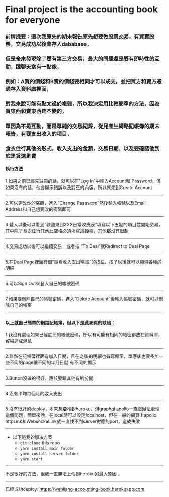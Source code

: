 # Final project is the accounting book for everyone

### 前情提要：這次我原先的期末報告原先想要做股票交易，有買賣股票，交易成功以後會存入dababase，
### 但是後來發現除了要有第三方交易，最大的問題還是要有即時性的互動，跟聊天室有一點像，
### 例如：A買的價錢和B賣的價錢要相同才可以成交，並把買方和賣方通通存入資料庫裡面，
### 對我來說可能有點太過於複雜，所以我決定用比較簡單的方法，因為買東西和賣東西是不變的，
### 單因為不是互動，而是單純的交易紀錄，從兒產生網路記帳簿的期末報告，有要支出收入的項目，
### 食衣住行其他的形式，收入支出的金額，交易日期，以及要確認他到底是買還是賣

#### 執行方法
1.如果之前已經先註冊的話，就可以在”Log In”中輸入Account和 Password，但如果沒有的話，他會顯示錯誤以及對應的內容，所以就先到Create Account
*****
2.可以更改你的密碼，進入”Change Password”然後輸入帳號以及Email Address和自己想要改的密碼即可
*****
3.登入以後可以看到”歡迎來到XXX日常收支表”填寫以下五點的項目並開始交易，其中除了食衣住行其他此空格必須填寫這幾種，其他都沒有限制
*****
4.交易成功以後可以繼續交易，或者按 “To Deal”就Redirect to Deal Page
*****
5.在Deal Page裡面有個”請看收入支出明細”的按鈕，按了以後就可以顯現各種的明細
*****
6.可以Sign Out來登入自己的帳號密碼
*****
7.如果要刪除自己的帳號密碼，進入”Delete Account”後輸入帳號密碼，就可以刪除自己的帳密
*****

#### 以上就自己簡單的網路記帳簿，但以下是此網頁的缺陷：
1.我沒有處理如果已經註冊的帳號密碼，所以有可能有相同的帳密都放在資料庫，容易造成混亂
*****
2.雖然在記帳簿裡面有加入日期，且在之後的明細也有寫顯示，單應該也要多加一些不同的page讓不同的年月日就
有不同的顯示
*****
3.Button沒做的很好，應該要跟其他有所分開
*****
4.沒有平均每個月的收入支出
*****
5.沒有很好的deploy，本來想要推到heroku，但graphql apollo一直沒辦法處理這個問題，簡單來說，在local時可以設定localhost，但在一般的網頁上apollo httpLink和WebsockeLink就一直找不到server對應的port，造成失敗
*****
* 以下是我的解決方案
    * `git clone` this repo
    * `yarn install main folder` 
    * `yarn install server folder`  
    * `yarn start`
*****
不是很好的方法，但我一直無法上傳到heroku的最大原因...
*****
已經成功deploy: https://wenliang-accounting-book.herokuapp.com


